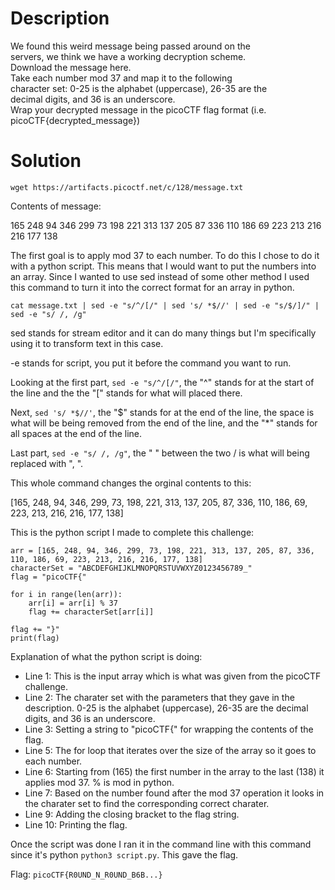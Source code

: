# Description

We found this weird message being passed around on the <br>
servers, we think we have a working decryption scheme. <br>
Download the message here. <br>
Take each number mod 37 and map it to the following <br>
character set: 0-25 is the alphabet (uppercase), 26-35 are the <br>
decimal digits, and 36 is an underscore. <br>
Wrap your decrypted message in the picoCTF flag format (i.e. picoCTF{decrypted_message})

# Solution

```wget https://artifacts.picoctf.net/c/128/message.txt```

Contents of message:

165 248 94 346 299 73 198 221 313 137 205 87 336 110 186 69 223 213 216 216 177 138

The first goal is to apply mod 37 to each number. To do this I chose to do it with a python script. This means that I would want to put the numbers into an array. Since I wanted to use sed instead of some other method I used this command to turn it into the correct format for an array in python.

```cat message.txt | sed -e "s/^/[/" | sed 's/ *$//' | sed -e "s/$/]/" | sed -e "s/ /, /g"```

sed stands for stream editor and it can do many things but I'm specifically using it to transform text in this case. 

-e stands for script, you put it before the command you want to run. 

Looking at the first part, ```sed -e "s/^/[/"```, the "^" stands for at the start of the line and the the "[" stands for what will placed there.

Next, ```sed 's/ *$//'```, the "$" stands for at the end of the line, the space is what will be being removed from the end of the line, and the "*" stands for all spaces at the end of the line.

Last part, ```sed -e "s/ /, /g"```, the " " between the two / is what will being replaced with ", ".

This whole command changes the orginal contents to this:

[165, 248, 94, 346, 299, 73, 198, 221, 313, 137, 205, 87, 336, 110, 186, 69, 223, 213, 216, 216, 177, 138]

This is the python script I made to complete this challenge:

```
arr = [165, 248, 94, 346, 299, 73, 198, 221, 313, 137, 205, 87, 336, 110, 186, 69, 223, 213, 216, 216, 177, 138]
characterSet = "ABCDEFGHIJKLMNOPQRSTUVWXYZ0123456789_"
flag = "picoCTF{"

for i in range(len(arr)):
	arr[i] = arr[i] % 37
	flag += characterSet[arr[i]]

flag += "}"
print(flag)
```

Explanation of what the python script is doing:

* Line 1: This is the input array which is what was given from the picoCTF challenge.
* Line 2: The charater set with the parameters that they gave in the description. 0-25 is the alphabet (uppercase), 26-35 are the decimal digits, and 36 is an underscore.
* Line 3: Setting a string to "picoCTF{" for wrapping the contents of the flag.
* Line 5: The for loop that iterates over the size of the array so it goes to each number.
* Line 6: Starting from (165) the first number in the array to the last (138) it applies mod 37. % is mod in python.
* Line 7: Based on the number found after the mod 37 operation it looks in the charater set to find the corresponding correct charater.
* Line 9: Adding the closing bracket to the flag string.
* Line 10: Printing the flag.

Once the script was done I ran it in the command line with this command since it's python ```python3 script.py```. This gave the flag.

Flag: ```picoCTF{R0UND_N_R0UND_B6B...}```

